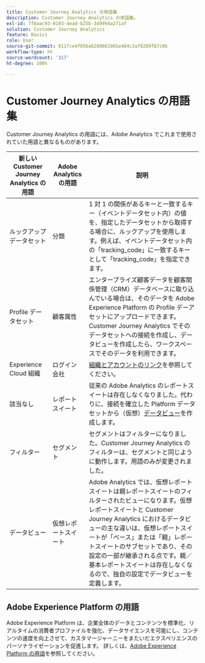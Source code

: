 ```yaml
---
title: Customer Journey Analytics の用語集
description: Customer Journey Analytics の用語集。
exl-id: 7f8aac93-0103-4ead-b25b-3d9994a271af
solution: Customer Journey Analytics
feature: Basics
role: User
source-git-commit: 811fce4f056a6280081901e484c3af8209f87c06
workflow-type: ht
source-wordcount: '317'
ht-degree: 100%

---
```


# Customer Journey Analytics の用語集

Customer Journey Analytics の用語には、Adobe Analytics でこれまで使用されていた用語と異なるものがあります。

| 新しい Customer Journey Analytics の用語 | Adobe Analytics の用語 | 説明 |
| --- | --- | --- |
| ルックアップデータセット | 分類 | 1 対 1 の関係があるキーと一致するキー（イベントデータセット内）の値を、指定したデータセットから取得する場合に、ルックアップを使用します。例えば、イベントデータセット内の「tracking_code」に一致するキーとして「tracking_code」を指定できます。 |
| Profile データセット | 顧客属性 | エンタープライズ顧客データを顧客関係管理（CRM）データベースに取り込んでいる場合は、そのデータを Adobe Experience Platform の Profile デーアセットにアップロードできます。Customer Journey Analytics でそのデータセットへの接続を作成し、データビューを作成したら、ワークスペースでそのデータを利用できます。 |
| Experience Cloud 組織 | ログイン会社 | [組織とアカウントのリンク](https://experienceleague.adobe.com/docs/core-services/interface/manage-users-and-products/organizations.html?lang=ja#topic_C31CB834F109465A82ED57FF0563B3F1)を参照してください。 |
| 該当なし | レポートスイート | 従来の Adobe Analytics のレポートスイートは存在しなくなりました。代わりに、接続を確立した Platform データセットから（仮想）[データビュー](/help/data-views/create-dataview.md)を作成します。 |
| フィルター | セグメント | セグメントはフィルターになりました。Customer Journey Analytics のフィルターは、セグメントと同じように動作します。用語のみが変更されました。 |
| データビュー | 仮想レポートスイート | Adobe Analytics では、仮想レポートスイートは親レポートスイートのフィルターされたビューになります。仮想レポートスイートと Customer Journey Analytics におけるデータビューの主な違いは、仮想レポートスイートが「ベース」または「親」レポートスイートのサブセットであり、その設定の一部が継承される点です。親／基本レポートスイートは存在しなくなるので、独自の設定でデータビューを定義します。 |

## Adobe Experience Platform の用語

Adobe Experience Platform は、企業全体のデータとコンテンツを標準化、リアルタイムの消費者プロファイルを強化、データサイエンスを可能にし、コンテンツの速度を向上させて、カスタマージャーニーをまたいだエクスペリエンスのパーソナライゼーションを促進します。
詳しくは、[Adobe Experience Platform の用語](https://experienceleague.adobe.com/docs/experience-platform/landing/glossary.html?lang=ja)を参照してください。
